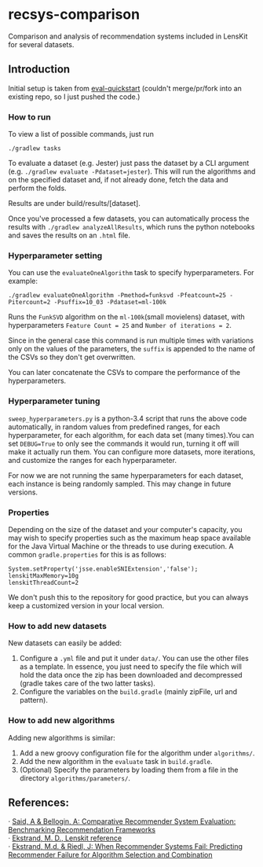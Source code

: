 # recsys-comparison
Comparison and analysis of recommendation systems included in LensKit for several datasets.

## Introduction

Initial setup is taken from [eval-quickstart](https://github.com/lenskit/eval-quickstart/tree/20230abcedaf25042325f65d5c1c2bf28ae7e0c3) (couldn't merge/pr/fork into an existing repo, so I just pushed the code.)

### How to run

To view a list of possible commands, just run

`./gradlew tasks` 

To evaluate a dataset (e.g. Jester) just pass the dataset by a CLI argument (e.g. `./gradlew evaluate -Pdataset=jester`). This will run the algorithms and on the specified dataset and, if not already done, fetch the data and perform the folds.

Results are under build/results/[dataset].

Once you've processed a few datasets, you can automatically process the results with `./gradlew analyzeAllResults`, which runs the python notebooks and saves the results on an `.html` file.

### Hyperparameter setting
You can use the `evaluateOneAlgorithm` task to specify hyperparameters. For example: 

`./gradlew evaluateOneAlgorithm -Pmethod=funksvd -Pfeatcount=25 -Pitercount=2 -Psuffix=10_03 -Pdataset=ml-100k`

Runs the `FunkSVD` algorithm on the `ml-100k`(small movielens) dataset, with hyperparameters `Feature Count = 25` and `Number of iterations = 2`. 

Since in the general case this command is run multiple times with variations only on the values of the parameters, the `suffix` is appended to the name of the CSVs so they don't get overwritten. 

You can later concatenate the CSVs to compare the performance of the hyperparameters.

### Hyperparameter tuning

`sweep_hyperparameters.py` is a python-3.4 script that runs the above code automatically, in random values from predefined ranges, for each hyperparameter, for each algorithm, for each data set (many times).You can set `DEBUG=True` to only see the commands it would run, turning it off will make it actually run them. You can configure more datasets, more iterations, and customize the ranges for each hyperparameter.   

For now we are not running the same hyperparameters for each dataset, each instance is being randomly sampled. This may change in future versions.

### Properties
Depending on the size of the dataset and your computer's capacity, you may wish to specify properties such as the maximum heap space available for the Java Virtual Machine or the threads to use during execution. A common `gradle.properties` for this is as follows:

```
System.setProperty('jsse.enableSNIExtension','false');
lenskitMaxMemory=10g
lenskitThreadCount=2
```

We don't push this to the repository for good practice, but you can always keep a customized version in your local version.


### How to add new datasets

New datasets can easily be added:  

1. Configure a `.yml` file and put it under `data/`. You can use the other files as a template. In essence, you just need to specify the file which will hold the data once the zip has been downloaded and decompressed (gradle takes care of the two latter tasks).
2. Configure the variables on the `build.gradle` (mainly zipFile, url and pattern).

### How to add new algorithms

Adding new algorithms is similar:   

1. Add a new groovy configuration file for the algorithm under `algorithms/`.  
2. Add the new algorithm in the `evaluate` task in `build.gradle`.
3. (Optional) Specify the parameters by loading them from a file in the directory `algorithms/parameters/`.


## References: 

· [Said, A & Bellogin, A: Comparative Recommender System Evaluation: Benchmarking Recommendation Frameworks](https://pdfs.semanticscholar.org/036e/8fb63a82ee26537b514b17a51cc197016e4c.pdfhttps://pdfs.semanticscholar.org/036e/8fb63a82ee26537b514b17a51cc197016e4c.pdf)  
· [Ekstrand, M. D., Lenskit reference](https://md.ekstrandom.net/research/thesis/mde-thesis.pdf)  
· [Ekstrand, M.d. & Riedl, J: When Recommender Systems Fail: Predicting Recommender Failure for Algorithm Selection and Combination](https://md.ekstrandom.net/research/pubs/when-recommenders-fail/https://md.ekstrandom.net/research/pubs/when-recommenders-fail/)  
